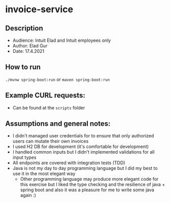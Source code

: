 # invoice-service

## Description
 - Audience: Intuit Elad and Intuit employees only
 - Author: Elad Gur
 - Date: 17.4.2021 

## How to run
`./mvnw spring-boot:run` or `maven spring-boot:run`

## Example CURL requests:
- Can be found at the `scripts` folder

## Assumptions and general notes:
- I didn't managed user credentials for to ensure that only authorized users can mutate their own invoices
- I used H2 DB for development (it's comfortable for development)
- I handled common inputs but I didn't implemented validations for all input types
- All endpoints are covered with integration tests (TDD)
- Java is not my day to day programming language but I did my best to use it in the most elegant way
    - Other programming language may produce more elegant code for this exercise but I liked the type checking 
    and the resilience of java + spring boot and also it was a pleasure for me to write some java again :)
    